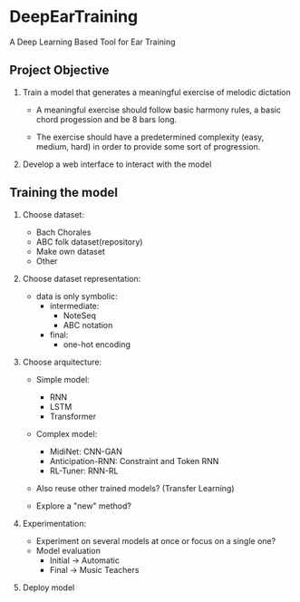 # DeepEarTraining

A Deep Learning Based Tool for Ear Training

## Project Objective

1. Train a model that generates a meaningful exercise of melodic dictation
    - A meaningful exercise should follow basic harmony rules, a basic chord progession and be 8 bars long.

    - The exercise should have a predetermined complexity (easy, medium, hard) in order to provide some sort of progression.

2. Develop a web interface to interact with the model



## Training the model


1. Choose dataset: 
    - Bach Chorales
    - ABC folk dataset(repository)
    - Make own dataset
    - Other


2. Choose dataset representation:
    - data is only symbolic:
        - intermediate:
            - NoteSeq
            - ABC notation
        - final:
            - one-hot encoding
3. Choose arquitecture:
    - Simple model:
        - RNN
        - LSTM
        - Transformer
    - Complex model:
        - MidiNet: CNN-GAN
        - Anticipation-RNN: Constraint and Token RNN
        - RL-Tuner: RNN-RL
    - Also reuse other trained models? (Transfer Learning)

    - Explore a "new" method?


4. Experimentation:
    - Experiment on several models at once or focus on a single one?
    - Model evaluation
        - Initial -> Automatic
        - Final   -> Music Teachers
5. Deploy model




